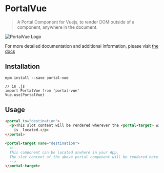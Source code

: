# PortalVue

> A Portal Component for Vuejs, to render DOM outside of a component, anywhere in the document.

<p style="tex-align: center">
  <img src="http://linusborg.github.io/portal-vue/assets/logo.png" alt="PortalVue Logo">
</p>


For more detailed documentation and additional Information, please visit <a href="http://linusborg.github.io/portal-vue">the docs</a>

## Installation

```
npm install --save portal-vue

// in .js
import PortalVue from 'portal-vue'
Vue.use(PortalVue)
```



## Usage

```html
<portal to="destination">
  <p>This slot content will be rendered wherever the <portal-target> with name 'destination'
    is  located.</p>
</portal>

<portal-target name="destination">
  <!--
  This component can be located anwhere in your App.
  The slot content of the above portal component will be rendered here.
  -->
</portal-target>
```
